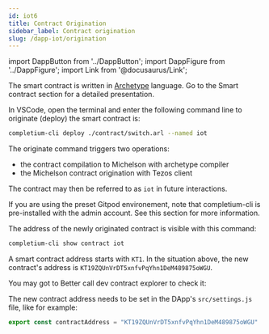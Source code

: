 ```yaml
---
id: iot6
title: Contract Origination
sidebar_label: Contract origination
slug: /dapp-iot/origination
---
```


import DappButton from '../DappButton';
import DappFigure from '../DappFigure';
import Link from '@docusaurus/Link';

The smart contract is written in <a href='https://archetype-lang.org/'>Archetype</a> language. Go to the <Link to="">Smart contract</Link> section for a detailed presentation.

In VSCode, open the <Link to="/docs/dapp-tools/gitpod#open-terminal">terminal</Link> and enter the following command line to originate (deploy) the smart contract is:

```bash
completium-cli deploy ./contract/switch.arl --named iot
```

The <Link to="/docs/cli/contract#deploy--originate">originate command</Link> triggers two operations:
* the contract compilation to Michelson with archetype compiler
* the Michelson contract origination with Tezos client

The contract may then be referred to as `iot` in future interactions.

If you are using the preset <Link to="/docs/dapp-tools/gitpod">Gitpod</Link> environement, note that <Link to="/docs/cli">completium-cli</Link> is pre-installed with the <Link to="/docs/dapp-tools/faucet#admin-account">admin</Link> account. See this section for more information.

The address of the newly originated contract is visible with this command:

```bash
completium-cli show contract iot
```

A smart contract address starts with `KT1`. In the situation above, the new contract's address is `KT19ZQUnVrDT5xnfvPqYhn1DeM489875oWGU`.

You may got to <Link to="/docs/dapp-tools/bcd">Better call dev</Link> contract explorer to check it:

<DappButton url="https://better-call.dev/" txt="go to better call dev"/>

The new contract address needs to be set in the DApp's `src/settings.js` file, like for example:

```js
export const contractAddress = "KT19ZQUnVrDT5xnfvPqYhn1DeM489875oWGU"
```
